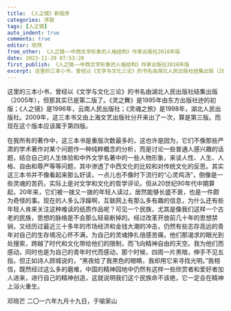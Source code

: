 ```yaml
---
title: 《人之镜》新版序
categories: 序跋
tags: [人之镜]
auto_indent: true
comments: true
editor: 皎然
from_other: 《人之镜——中西文学形象的人格结构》作家出版社2016年版
date: 2023-11-20 07:53:28
first_publish: 《人之镜——中西文学形象的人格结构》作家出版社2016年版
excerpt: 这里的三本小书，曾经以《文学与文化三论》的书名由湖北人民出版社结集出版（2005年），但那其实已是第二版了。《灵之舞》是1995年由东方出版社迚的初版；《人之镜》是1996年，云南人民出版社；《灵魂之旅》是1998年，湖北人民出版社。2009年，这三本书又由上海文艺出版社分开来出了一次，算是第三版。而现在这个版本应该属于第四版。
---
```

这里的三本小书，曾经以《文学与文化三论》的书名由湖北人民出版社结集出版（2005年），但那其实已是第二版了。《灵之舞》是1995年由东方出版社迚的初版；《人之镜》是1996年，云南人民出版社；《灵魂之旅》是1998年，湖北人民出版社。2009年，这三本书又由上海文艺出版社分开来出了一次，算是第三版。而现在这个版本应该属于第四版。

在我所有的著作中，这三本书是重版次数最多的，这也许是因为，它们不像那些严肃的学术著作对某个问题作一种纯粹概念的分析，而是讨论一些普通人感兴趣的话题，结合自己的人生体验和中外文学名著中的一些人物形象，来谈人性、人生、人格、自由和尊严等等问题，其中渗透了中西文化的比较和对传统文化的反思。其实这三本书并不像看起来那么好读，一点儿也不像时下流行的“心灵鸡汤”，倒像是一些灵魂的苦药，实际上是对文学和文化的哲学评论。但从20世纪90年代中期算起，20年来，它们被一拨又一拨的年轻人读过，居然能够长盛不衰，也是一件颇为奇怪的事。现在的人多么浮躁啊，互联网上有那么多有趣的信息，为什么还有些年轻人肯来关注这种难读的纸质作品呢？可见一个民族，尤其是像我们这样一个古老的民族，思想的脉络是不会那么轻易断掉的。经过改革开放前几十年的思想禁锏，又经历过最近三十多年的市场经济和金钱大潮的冲击，仍然有些志存高远的青年对自己的生存境况心怀不满，为自己的灵魂挣扎倍感苦痛，他们那渴求的眼光到处搜索，跨越了时代和文化带给他们的限制，而飞向精神自由的天空。我为他们而感动，同时也是为自己的青年时代而感动，那个时候，四周一片黑暗，伸手不见五指，但正如诗人顾城说的，“黑夜给了我黑色的眼睛，我却用它来寻找光明。”我相信，既然经过这么多的磨难，中国的精神园地中仍然有这样一些欣赏者和爱好者加人进来，进行自己的精神创造，这就说明我们这个民族命不该绝，它一定会在精神上浴火重生。

邓晓芒
二〇一六年九月十九日，于喻家山
